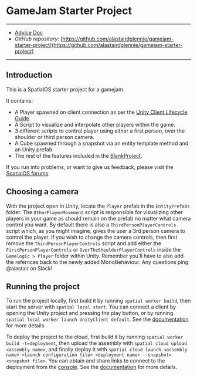 # GameJam Starter Project
---
- [Advice Doc](https://docs.google.com/a/improbable.io/document/d/1AuNnuTwFS7f6TDnxDm0Ukeqbk82Fi9jw_kTc4gwUYhQ/edit?usp=sharing)
- *GitHub repository*: [https://github.com/alastairdglennie/gamejam-starter-project](https://github.com/alastairdglennie/gamejam-starter-project)

---

## Introduction

This is a SpatialOS starter project for a gamejam.

It contains:

* A Player spawned on client connection as per the [Unity Client Lifecycle Guide](https://spatialos.improbable.io/docs/reference/latest/tutorials/client-lifecycle).
* A Script to visualize and interpolate other players within the game.
* 3 different scripts to control player using either a first person, over the shoulder or third person camera.
* A Cube spawned through a snapshot via an entity template method and an Unity prefab.
* The rest of the features included in the [BlankProject](https://github.com/spatialos/BlankProject).

If you run into problems, or want to give us feedback, please visit the [SpatialOS forums](https://forums.improbable.io/).

## Choosing a camera

With the project open in Unity, locate the `Player` prefab in the `EntityPrefabs` folder. The `OtherPlayerMovement` script is responsible for visualizing other players in your game as should remain on the prefab no matter what camera control you want. By default there is also a `ThirdPersonPlayerControls` script which, as you might imagine, gives the user a 3rd person camera to control the player. If you wish to change the camera controls, then first remove the `ThirdPersonPlayerControls` script and add either the `FirstPersonPlayerControls` or `OverTheShoulderPlayerControls` inside the `Gamelogic > Player` folder within Unity. Remember you'll have to also add the refernces back to the newly added MonoBehaviour. Any questions ping @alastair on Slack!

## Running the project

To run the project locally, first build it by running `spatial worker build`, then start the server with `spatial local start`. You can connect a client by opening the Unity project and pressing the play button, or by running `spatial local worker launch UnityClient default`. See the [documentation](https://spatialos.improbable.io/docs/reference/latest/developing/local/run) for more details.

To deploy the project to the cloud, first build it by running `spatial worker build -t=deployment`, then upload the assembly with `spatial cloud upload <assembly name>`, and finally deploy it with `spatial cloud launch <assembly name> <launch configuration file> <deployment name> --snapshot=<snapshot file>`. You can obtain and share links to connect to the deployment from the [console](http://console.improbable.io/projects). See the [documentation](https://spatialos.improbable.io/docs/reference/latest/developing/deploy-an-application) for more details.
